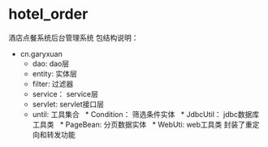# hotel_order
酒店点餐系统后台管理系统
包结构说明：
- cn.garyxuan
  - dao: dao层
  - entity: 实体层
  - filter: 过滤器
  - service： service层
  - servlet: servlet接口层
  - until: 工具集合
   * Condition： 筛选条件实体
   * JdbcUtil： jdbc数据库工具类
   * PageBean: 分页数据实体
   * WebUti: web工具类 封装了重定向和转发功能
 
  
